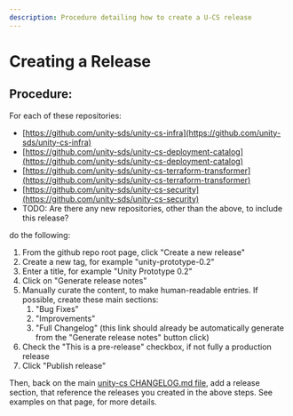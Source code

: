 ```yaml
---
description: Procedure detailing how to create a U-CS release
---
```


# Creating a Release

## **Procedure**:

For each of these repositories:

* [https://github.com/unity-sds/unity-cs-infra](https://github.com/unity-sds/unity-cs-infra)
* [https://github.com/unity-sds/unity-cs-deployment-catalog](https://github.com/unity-sds/unity-cs-deployment-catalog)
* [https://github.com/unity-sds/unity-cs-terraform-transformer](https://github.com/unity-sds/unity-cs-terraform-transformer)
* [https://github.com/unity-sds/unity-cs-security](https://github.com/unity-sds/unity-cs-security)
* TODO:  Are there any new repositories, other than the above, to include this release?

do the following:

1. From the github repo root page, click "Create a new release"
2. Create a new tag, for example "unity-prototype-0.2"
3. Enter a title, for example "Unity Prototype 0.2"
4. Click on "Generate release notes"
5. Manually curate the content, to make human-readable entries.  If possible, create these main sections:
   1. "Bug Fixes"
   2. "Improvements"
   3. "Full Changelog" (this link should already be automatically generate from the "Generate release notes" button click)
6. Check the "This is a pre-release" checkbox, if not fully a production release
7. Click "Publish release"

Then, back on the main [unity-cs CHANGELOG.md file](https://github.com/unity-sds/unity-cs/blob/main/CHANGELOG.md), add a release section, that reference the releases you created in the above steps.  See examples on that page, for more details.
